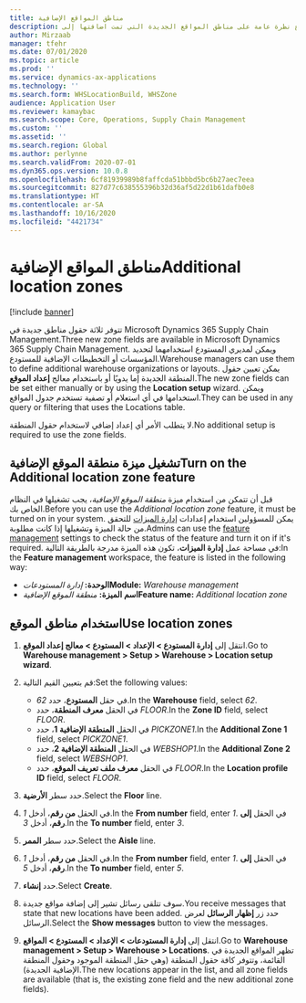 ```yaml
---
title: مناطق المواقع الإضافية
description: يوفر هذا الموضوع نظرة عامة على مناطق المواقع الجديدة التي تمت اضافتها إلى Microsoft Dynamics 365 Supply Chain Management.
author: Mirzaab
manager: tfehr
ms.date: 07/01/2020
ms.topic: article
ms.prod: ''
ms.service: dynamics-ax-applications
ms.technology: ''
ms.search.form: WHSLocationBuild, WHSZone
audience: Application User
ms.reviewer: kamaybac
ms.search.scope: Core, Operations, Supply Chain Management
ms.custom: ''
ms.assetid: ''
ms.search.region: Global
ms.author: perlynne
ms.search.validFrom: 2020-07-01
ms.dyn365.ops.version: 10.0.8
ms.openlocfilehash: 6cf81939989b8faffcda51bbbd5bc6b27aec7eea
ms.sourcegitcommit: 827d77c638555396b32d36af5d22d1b61dafb0e8
ms.translationtype: HT
ms.contentlocale: ar-SA
ms.lasthandoff: 10/16/2020
ms.locfileid: "4421734"
---
```

# <a name="additional-location-zones"></a><span data-ttu-id="b7df5-103">مناطق المواقع الإضافية</span><span class="sxs-lookup"><span data-stu-id="b7df5-103">Additional location zones</span></span>

[!include [banner](../includes/banner.md)]

<span data-ttu-id="b7df5-104">تتوفر ثلاثة حقول مناطق جديدة في Microsoft Dynamics 365 Supply Chain Management.</span><span class="sxs-lookup"><span data-stu-id="b7df5-104">Three new zone fields are available in Microsoft Dynamics 365 Supply Chain Management.</span></span> <span data-ttu-id="b7df5-105">ويمكن لمديري المستودع استخدامهما لتحديد المؤسسات أو التخطيطات الإضافية للمستودع.</span><span class="sxs-lookup"><span data-stu-id="b7df5-105">Warehouse managers can use them to define additional warehouse organizations or layouts.</span></span> <span data-ttu-id="b7df5-106">يمكن تعيين حقول المنطقة الجديدة إما يدويًا أو باستخدام معالج **إعداد الموقع**.</span><span class="sxs-lookup"><span data-stu-id="b7df5-106">The new zone fields can be set either manually or by using the **Location setup** wizard.</span></span> <span data-ttu-id="b7df5-107">ويمكن استخدامها في أي استعلام أو تصفية تستخدم جدول المواقع.</span><span class="sxs-lookup"><span data-stu-id="b7df5-107">They can be used in any query or filtering that uses the Locations table.</span></span>

<span data-ttu-id="b7df5-108">لا يتطلب الأمر أي إعداد إضافي لاستخدام حقول المنطقة.</span><span class="sxs-lookup"><span data-stu-id="b7df5-108">No additional setup is required to use the zone fields.</span></span>

## <a name="turn-on-the-additional-location-zone-feature"></a><span data-ttu-id="b7df5-109">تشغيل ميزة منطقة الموقع الإضافية</span><span class="sxs-lookup"><span data-stu-id="b7df5-109">Turn on the Additional location zone feature</span></span>

<span data-ttu-id="b7df5-110">قبل أن تتمكن من استخدام ميزة *منطقة الموقع الإضافية*، يجب تشغيلها في النظام الخاص بك.</span><span class="sxs-lookup"><span data-stu-id="b7df5-110">Before you can use the *Additional location zone* feature, it must be turned on in your system.</span></span> <span data-ttu-id="b7df5-111">يمكن للمسؤولين استخدام إعدادات [إدارة الميزات](../../fin-ops-core/fin-ops/get-started/feature-management/feature-management-overview.md) للتحقق من حالة الميزة وتشغيلها إذا كانت مطلوبة.</span><span class="sxs-lookup"><span data-stu-id="b7df5-111">Admins can use the [feature management](../../fin-ops-core/fin-ops/get-started/feature-management/feature-management-overview.md) settings to check the status of the feature and turn it on if it's required.</span></span> <span data-ttu-id="b7df5-112">في مساحة عمل **إدارة الميزات**، تكون هذه الميزة مدرجة بالطريقة التالية:</span><span class="sxs-lookup"><span data-stu-id="b7df5-112">In the **Feature management** workspace, the feature is listed in the following way:</span></span>

- <span data-ttu-id="b7df5-113">**الوحدة:** *إدارة المستودعات*</span><span class="sxs-lookup"><span data-stu-id="b7df5-113">**Module:** *Warehouse management*</span></span>
- <span data-ttu-id="b7df5-114">**اسم الميزة:** *منطقة الموقع الإضافية*</span><span class="sxs-lookup"><span data-stu-id="b7df5-114">**Feature name:** *Additional location zone*</span></span>

## <a name="use-location-zones"></a><span data-ttu-id="b7df5-115">استخدام مناطق الموقع</span><span class="sxs-lookup"><span data-stu-id="b7df5-115">Use location zones</span></span>

1. <span data-ttu-id="b7df5-116">انتقل إلى **إدارة المستودع \> الإعداد \> المستودع \> معالج إعداد الموقع**.</span><span class="sxs-lookup"><span data-stu-id="b7df5-116">Go to **Warehouse management \> Setup \> Warehouse \> Location setup wizard**.</span></span>
2. <span data-ttu-id="b7df5-117">قم بتعيين القيم التالية:</span><span class="sxs-lookup"><span data-stu-id="b7df5-117">Set the following values:</span></span>

    - <span data-ttu-id="b7df5-118">في حقل **المستودع**، حدد _62_.</span><span class="sxs-lookup"><span data-stu-id="b7df5-118">In the **Warehouse** field, select _62_.</span></span>
    - <span data-ttu-id="b7df5-119">في الحقل **معرف المنطقة**، حدد _FLOOR_.</span><span class="sxs-lookup"><span data-stu-id="b7df5-119">In the **Zone ID** field, select _FLOOR_.</span></span>
    - <span data-ttu-id="b7df5-120">في الحقل **المنطقة الإضافية 1**، حدد _PICKZONE1_.</span><span class="sxs-lookup"><span data-stu-id="b7df5-120">In the **Additional Zone 1** field, select _PICKZONE1_.</span></span>
    - <span data-ttu-id="b7df5-121">في الحقل **المنطقة الإضافية 2**، حدد _WEBSHOP1_.</span><span class="sxs-lookup"><span data-stu-id="b7df5-121">In the **Additional Zone 2** field, select _WEBSHOP1_.</span></span>
    - <span data-ttu-id="b7df5-122">في الحقل **معرف ملف تعريف الموقع**، حدد _FLOOR_.</span><span class="sxs-lookup"><span data-stu-id="b7df5-122">In the **Location profile ID** field, select _FLOOR_.</span></span>

3. <span data-ttu-id="b7df5-123">حدد سطر **الأرضية**.</span><span class="sxs-lookup"><span data-stu-id="b7df5-123">Select the **Floor** line.</span></span>
4. <span data-ttu-id="b7df5-124">في الحقل **‏من رقم**، أدخل _1_.</span><span class="sxs-lookup"><span data-stu-id="b7df5-124">In the **From number** field, enter _1_.</span></span> <span data-ttu-id="b7df5-125">في الحقل **‏إلى رقم**، أدخل _3_.</span><span class="sxs-lookup"><span data-stu-id="b7df5-125">In the **To number** field, enter _3_.</span></span>
5. <span data-ttu-id="b7df5-126">حدد سطر **الممر**.</span><span class="sxs-lookup"><span data-stu-id="b7df5-126">Select the **Aisle** line.</span></span>
6. <span data-ttu-id="b7df5-127">في الحقل **‏من رقم**، أدخل _1_.</span><span class="sxs-lookup"><span data-stu-id="b7df5-127">In the **From number** field, enter _1_.</span></span> <span data-ttu-id="b7df5-128">في الحقل **‏إلى رقم**، أدخل _5_.</span><span class="sxs-lookup"><span data-stu-id="b7df5-128">In the **To number** field, enter _5_.</span></span>
7. <span data-ttu-id="b7df5-129">حدد **إنشاء**.</span><span class="sxs-lookup"><span data-stu-id="b7df5-129">Select **Create**.</span></span>
8. <span data-ttu-id="b7df5-130">سوف تتلقى رسائل تشير إلى إضافة مواقع جديدة.</span><span class="sxs-lookup"><span data-stu-id="b7df5-130">You receive messages that state that new locations have been added.</span></span> <span data-ttu-id="b7df5-131">حدد زر **إظهار الرسائل** لعرض الرسائل.</span><span class="sxs-lookup"><span data-stu-id="b7df5-131">Select the **Show messages** button to view the messages.</span></span>
9. <span data-ttu-id="b7df5-132">انتقل إلى **إدارة المستودعات \> الإعداد \> المستودع \> المواقع**.</span><span class="sxs-lookup"><span data-stu-id="b7df5-132">Go to **Warehouse management \> Setup \> Warehouse \> Locations**.</span></span> <span data-ttu-id="b7df5-133">تظهر المواقع الجديدة في القائمة، وتتوفر كافة حقول المنطقة (وهي حقل المنطقة الموجود وحقول المنطقة الإضافية الجديدة).</span><span class="sxs-lookup"><span data-stu-id="b7df5-133">The new locations appear in the list, and all zone fields are available (that is, the existing zone field and the new additional zone fields).</span></span>
